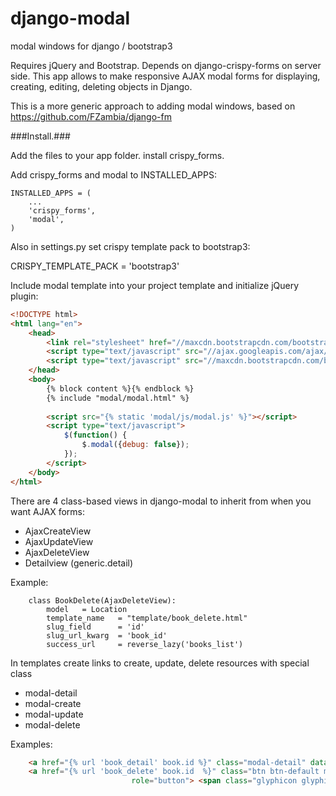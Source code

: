 # django-modal
modal windows for django / bootstrap3


Requires jQuery and Bootstrap. Depends on django-crispy-forms on server side.
This app allows to make responsive AJAX modal forms for displaying, creating, editing, deleting objects in Django.

This is a more generic approach to adding modal windows, based on https://github.com/FZambia/django-fm


###Install.###

Add the files to your app folder.
install crispy_forms.

Add crispy_forms and modal to INSTALLED_APPS:
```
INSTALLED_APPS = (
    ...
    'crispy_forms',
    'modal',
)
```
Also in settings.py set crispy template pack to bootstrap3:

CRISPY_TEMPLATE_PACK = 'bootstrap3'

Include modal template into your project template and initialize jQuery plugin:
```html
<!DOCTYPE html>
<html lang="en">
    <head>
        <link rel="stylesheet" href="//maxcdn.bootstrapcdn.com/bootstrap/3.2.0/css/bootstrap.min.css"/>
        <script type="text/javascript" src="//ajax.googleapis.com/ajax/libs/jquery/2.1.1/jquery.min.js"></script>
        <script type="text/javascript" src="//maxcdn.bootstrapcdn.com/bootstrap/3.2.0/js/bootstrap.min.js"></script>
    </head>
    <body>
        {% block content %}{% endblock %}
        {% include "modal/modal.html" %}
        
        <script src="{% static 'modal/js/modal.js' %}"></script>
        <script type="text/javascript">
            $(function() {
                $.modal({debug: false});
            });
        </script>
    </body>
</html>
```

There are 4 class-based views in django-modal to inherit from when you want AJAX forms:

-    AjaxCreateView
-    AjaxUpdateView
-    AjaxDeleteView
-    Detailview (generic.detail)

Example: 
```
    class BookDelete(AjaxDeleteView):
        model   = Location
        template_name   = "template/book_delete.html"
        slug_field      = 'id'
        slug_url_kwarg  = 'book_id'
        success_url     = reverse_lazy('books_list')
```



In templates  create links to create, update, delete resources with special class
 - modal-detail
 - modal-create
 - modal-update
 - modal-delete


Examples: 
```html
    <a href="{% url 'book_detail' book.id %}" class="modal-detail" data-modal-head="" data-modal-callback="reload" >show detail </a>
    <a href="{% url 'book_delete' book.id  %}" class="btn btn-default modal-delete" data-modal-head="" data-modal-callback="reload"
                           role="button"> <span class="glyphicon glyphicon-remove-sign" aria-hidden="true"></span></a>
```
